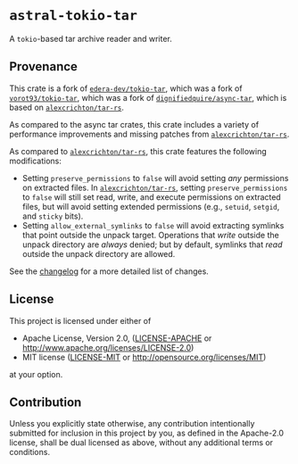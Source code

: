 # `astral-tokio-tar`

A `tokio`-based tar archive reader and writer.

## Provenance

This crate is a fork of [`edera-dev/tokio-tar`](https://github.com/edera-dev/tokio-tar),
which was a fork of [`vorot93/tokio-tar`](https://github.com/vorot93/tokio-tar),
which was a fork of [`dignifiedquire/async-tar`](https://github.com/dignifiedquire/async-tar),
which is based on [`alexcrichton/tar-rs`](https://github.com/alexcrichton/tar-rs).

As compared to the async tar crates, this crate includes a variety of performance improvements
and missing patches from [`alexcrichton/tar-rs`](https://github.com/alexcrichton/tar-rs).

As compared to [`alexcrichton/tar-rs`](https://github.com/alexcrichton/tar-rs), this crate features
the following modifications:

- Setting `preserve_permissions` to `false` will avoid setting _any_ permissions on extracted files.
  In [`alexcrichton/tar-rs`](https://github.com/alexcrichton/tar-rs), setting `preserve_permissions`
  to `false` will still set read, write, and execute permissions on extracted files, but will avoid
  setting extended permissions (e.g., `setuid`, `setgid`, and `sticky` bits).
- Setting `allow_external_symlinks` to `false` will avoid extracting symlinks that point outside the
  unpack target. Operations that _write_ outside the unpack directory are _always_ denied; but by
  default, symlinks that _read_ outside the unpack directory are allowed.

See the [changelog](CHANGELOG.md) for a more detailed list of changes.

## License

This project is licensed under either of

 * Apache License, Version 2.0, ([LICENSE-APACHE](LICENSE-APACHE) or
   http://www.apache.org/licenses/LICENSE-2.0)
 * MIT license ([LICENSE-MIT](LICENSE-MIT) or
   http://opensource.org/licenses/MIT)

at your option.

## Contribution

Unless you explicitly state otherwise, any contribution intentionally submitted
for inclusion in this project by you, as defined in the Apache-2.0 license,
shall be dual licensed as above, without any additional terms or conditions.
